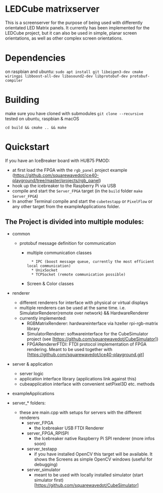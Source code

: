 # LEDCube matrixserver

This is a screenserver for the purpose of being used with differently orientated LED Matrix panels. 
It currently has been implemented for the LEDCube project, but it can also be used in simple, 
planar screen orientations, as well as other complex screen orientations.  

# Dependencies

on raspbian and ubuntu:
`sudo apt install git libeigen3-dev cmake wiringpi libboost-all-dev libasound2-dev libprotobuf-dev protobuf-compiler`

# Building

make sure you have cloned with submodules `git clone --recursive`  
tested on ubuntu, raspbian & macOS

`cd build && cmake .. && make`

# Quickstart

If you have an IceBreaker board with HUB75 PMOD:  
* at first load the FPGA with the `rgb_panel` project example (https://github.com/squarewavedot/ice40-playground/tree/master/projects/rgb_panel)   
* hook up the icebreaker to the Raspberry Pi via USB
* compile and start the `Server_FPGA` target (in the `build` folder `make Server_FPGA`)
* In another Terminal compile and start the `cubetestapp` or `PixelFlow` or any other target from the exampleApplications folder.


## The Project is divided into multiple modules:

* common

	* protobuf message definition for communication
        * multiple communication classes
	
                * IPC (boost message queue, currently the most efficient local communication)
                * UnixSocket
                * TCPSocket (remote communication possible)
        * Screen & Color classes

* renderer
	* different renderers for interface with physical or virtual displays
	* multiple renderers can be used at the same time. i.e. SimulatorRenderer(remote over network) && HardwareRenderer
	* currently implemented:
		* RGBMatrixRenderer: hardwareinterface via hzeller rpi-rgb-matrix library
		* SimulatorRenderer: softwareinterface for the CubeSimulator project (see [https://github.com/squarewavedot/CubeSimulator])
		* FPGARendererFTDI: FTDI protocol implementation of FPGA rendering. Meant to be used together with [https://github.com/squarewavedot/ice40-playground.git]
* server & application
	* server logic
	* application interface library (applications link against this)
	* cubeapplication interface with convenient setPixel3D etc. methods

* exampleApplications

* server_* folders:
	* these are main.cpp with setups for servers with the different renderers
	    * server_FPGA
	        * the Icebreaker USB FTDI Renderer
	    * server_FPGA_RPISPI
	        * the Icebreaker native Raspberry Pi SPI renderer (more infos soon)
		* server_testapp
			* if you have installed OpenCV this target will be available. It shows the Screens as simple OpenCV windows (useful for debugging)
		* server_simulator
			* meant to be used with locally installed simulator (start simulator first)  [https://github.com/squarewavedot/CubeSimulator]

